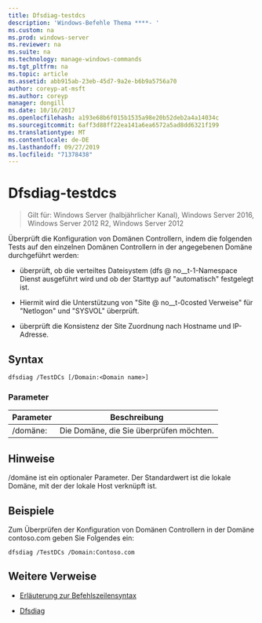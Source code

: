 ```yaml
---
title: Dfsdiag-testdcs
description: 'Windows-Befehle Thema ****- '
ms.custom: na
ms.prod: windows-server
ms.reviewer: na
ms.suite: na
ms.technology: manage-windows-commands
ms.tgt_pltfrm: na
ms.topic: article
ms.assetid: abb915ab-23eb-45d7-9a2e-b6b9a5756a70
author: coreyp-at-msft
ms.author: coreyp
manager: dongill
ms.date: 10/16/2017
ms.openlocfilehash: a193e68b6f015b1535a98e20b52deb2a4a14034c
ms.sourcegitcommit: 6aff3d88ff22ea141a6ea6572a5ad8dd6321f199
ms.translationtype: MT
ms.contentlocale: de-DE
ms.lasthandoff: 09/27/2019
ms.locfileid: "71378438"
---
```

# <a name="dfsdiag-testdcs"></a>Dfsdiag-testdcs

>Gilt für: Windows Server (halbjährlicher Kanal), Windows Server 2016, Windows Server 2012 R2, Windows Server 2012

Überprüft die Konfiguration von Domänen Controllern, indem die folgenden Tests auf den einzelnen Domänen Controllern in der angegebenen Domäne durchgeführt werden:  
  
-   überprüft, ob die verteiltes Dateisystem \(dfs @ no__t-1-Namespace Dienst ausgeführt wird und ob der Starttyp auf "automatisch" festgelegt ist.  
  
-   Hiermit wird die Unterstützung von "Site @ no__t-0costed Verweise" für "Netlogon" und "SYSVOL" überprüft.  
  
-   überprüft die Konsistenz der Site Zuordnung nach Hostname und IP-Adresse.  
  
  
  
## <a name="syntax"></a>Syntax  
  
```  
dfsdiag /TestDCs [/Domain:<Domain name>]  
```  
  
### <a name="parameters"></a>Parameter  
  
|Parameter|Beschreibung|  
|-------|--------|  
|\/domäne: <Domain name>|Die Domäne, die Sie überprüfen möchten.|  
  
## <a name="remarks"></a>Hinweise  
\/domäne ist ein optionaler Parameter. Der Standardwert ist die lokale Domäne, mit der der lokale Host verknüpft ist.  
  
## <a name="BKMK_Examples"></a>Beispiele  
Zum Überprüfen der Konfiguration von Domänen Controllern in der Domäne contoso.com geben Sie Folgendes ein:  
  
```  
dfsdiag /TestDCs /Domain:Contoso.com  
```  
  
## <a name="additional-references"></a>Weitere Verweise  
  
-   [Erläuterung zur Befehlszeilensyntax](command-line-syntax-key.md)  
  
-   [Dfsdiag](dfsdiag.md)  
  

